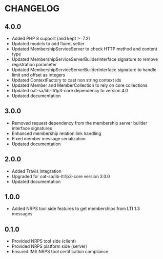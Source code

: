 CHANGELOG
=========

4.0.0
-----

* Added PHP 8 support (and kept >=7.2)
* Updated models to add fluent setter
* Updated MembershipServiceServer to check HTTP method and content type
* Updated MembershipServiceServerBuilderInterface signature to remove registration parameter 
* Updated MembershipServiceServerBuilderInterface signature to handle limit and offset as integers
* Updated ContextFactory to cast non string context ids
* Updated Member and MemberCollection to rely on core collections
* Updated oat-sa/lib-lti1p3-core dependency to version 4.0
* Updated documentation

3.0.0
-----

* Removed request dependency from the membership server builder interface signatures
* Enhanced membership relation link handling
* Fixed member message serialization
* Updated documentation

2.0.0
-----

* Added Travis integration
* Upgraded for oat-sa/lib-lti1p3-core version 3.0.0
* Updated documentation

1.0.0
-----

* Added NRPS tool side features to get memberships from LTI 1.3 messages

0.1.0
-----

* Provided NRPS tool side (client)
* Provided NRPS platform side (server)
* Ensured IMS NRPS tool certification compliance
